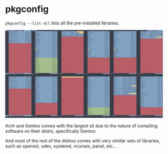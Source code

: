 # pkgconfig

`pkgconfig --list-all` lists all the pre-installed libraries.

![pkgconfig](img/pkgconfig.png)

Arch and Gentoo comes with the largest sit due to the nature of compiling
software on their distro, specifically Gentoo.

And most of the rest of the distros comes with very similar sets of libraries,
such as openssl, udev, systemd, ncurses, panel, etc...
